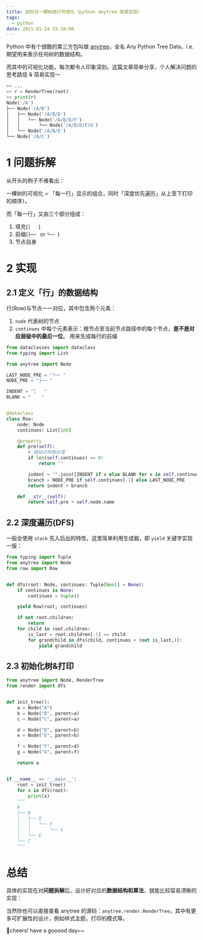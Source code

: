 ```yaml
---
title: 如何对一棵树进行可视化（python anytree 简易实现）
tags:
  - python
date: 2021-01-24 15:10:08
---
```



Python 中有个很酷的第三方包叫做 [anytree](https://github.com/c0fec0de/anytree)，全名 Any Python Tree Data，i.e. 期望用来表示任何树的数据结构。   

而其中的可视化功能，每次都令人印象深刻。这篇文章简单分享，个人解决问题的思考路径 & 简易实现～

<!-- more -->

```python
>> ...
>> r = RenderTree(root)
>> print(r)
Node('/A')
├── Node('/A/B')
│   ├── Node('/A/B/D')
│   │   └── Node('/A/B/D/F')
│   │       └── Node('/A/B/D/F/G')
│   └── Node('/A/B/E')
└── Node('/A/C')
```

# 1 问题拆解

从开头的例子不难看出：

一棵树的可视化 = 「每一行」显示的组合，同时「深度优先遍历」从上至下打印的顺序）。

而「每一行」又由三个部分组成：

1. 填充(`│   `)
2. 前缀(`├── ` or `└── `)
3. 节点自身


# 2 实现

## 2.1 定义「行」的数据结构
行(Row)与节点一一对应，其中包含两个元素：

1. `node` 代表树的节点 
2. `continues` 中每个元素表示：根节点至当前节点路径中的每个节点，**是不是对应层级中的最后一位**。 用来生成每行的前缀

```python
from dataclasses import dataclass
from typing import List

from anytree import Node

LAST_NODE_PRE = "╰── "
NODE_PRE = "├── "

INDENT = "│   "
BLANK = "    "


@dataclass
class Row:
    node: Node
    continues: List[int]

    @property
    def pre(self):
        # 根结点特殊处理
        if len(self.continues) == 0:
            return ""

        indent = "".join([INDENT if x else BLANK for x in self.continues[:-1]])
        branch = NODE_PRE if self.continues[-1] else LAST_NODE_PRE
        return indent + branch

    def __str__(self):
        return self.pre + self.node.name
```

## 2.2 深度遍历(DFS)

一般会使用 `stack` 先入后出的特性，这里简单利用生成器，即 `yield` 关键字实现一版：


```python
from typing import Tuple
from anytree import Node
from row import Row


def dfs(root: Node, continues: Tuple[bool] = None):
    if continues is None:
        continues = tuple()

    yield Row(root, continues)

    if not root.children:
        return
    for child in root.children:
        is_last = root.children[-1] == child
        for grandchild in dfs(child, continues + (not is_last,)):
            yield grandchild
```

## 2.3 初始化树&打印


```python
from anytree import Node, RenderTree
from render import dfs


def init_tree():
    a = Node("A")
    b = Node("B", parent=a)
    c = Node("C", parent=a)

    d = Node("D", parent=b)
    e = Node("E", parent=b)

    f = Node("F", parent=d)
    g = Node("G", parent=f)

    return a


if __name__ == '__main__':
    root = init_tree()
    for x in dfs(root):
        print(x)
    """
    A
    ├── B
    │   ├── D
    │   │   ╰── F
    │   │       ╰── G
    │   ╰── E
    ╰── C
    """
```

# 总结
具体的实现在对**问题拆解**后，设计好对应的**数据结构和算法**，就能比较容易清晰的实现：

当然你也可以直接查看 anytree 的源码：`anytree.render.RenderTree`，其中有更多可扩展性的设计，例如样式主题，打印的模式等。

🍻cheers! have a gooood day~~

